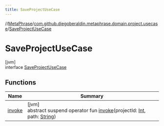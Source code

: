 ```yaml
---
title: SaveProjectUseCase
---
```

//[MetaPhrase](../../../index.html)/[com.github.diegoberaldin.metaphrase.domain.project.usecase](../index.html)/[SaveProjectUseCase](index.html)



# SaveProjectUseCase



[jvm]\
interface [SaveProjectUseCase](index.html)



## Functions


| Name | Summary |
|---|---|
| [invoke](invoke.html) | [jvm]<br>abstract suspend operator fun [invoke](invoke.html)(projectId: [Int](https://kotlinlang.org/api/latest/jvm/stdlib/kotlin/-int/index.html), path: [String](https://kotlinlang.org/api/latest/jvm/stdlib/kotlin/-string/index.html)) |

